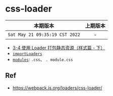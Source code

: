 # css-loader

|本期版本|上期版本
|:---:|:---:
`Sat May 21 09:35:19 CST 2022` | -

* [3-4 使用 Loader 打包静态资源（样式篇 - 下）](https://github.com/daqiandaun-100/imooc-316/tree/main/03-04)
* [`importLoaders`](https://github.com/webpack-contrib/css-loader#importloaders)
* [`modules`](https://github.com/webpack-contrib/css-loader#modules): `.css`、 `. module.css`



## Ref

* <https://webpack.js.org/loaders/css-loader/>